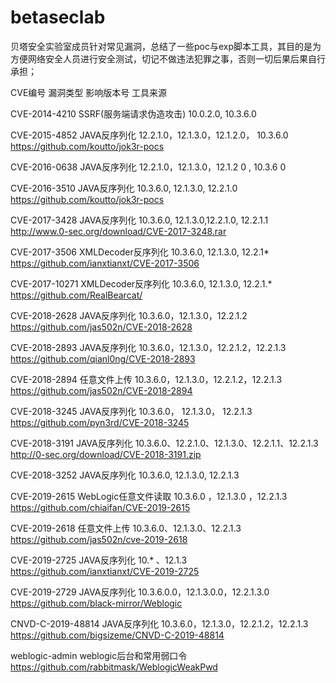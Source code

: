 # betaseclab
贝塔安全实验室成员针对常见漏洞，总结了一些poc与exp脚本工具，其目的是为方便网络安全人员进行安全测试，切记不做违法犯罪之事，否则一切后果后果自行承担；


CVE编号	                   漏洞类型	                     影响版本号	                工具来源

CVE-2014-4210	      SSRF(服务端请求伪造攻击)	        10.0.2.0, 10.3.6.0	

CVE-2015-4852	     JAVA反序列化	          12.2.1.0，12.1.3.0，12.1.2.0， 10.3.6.0 https://github.com/koutto/jok3r-pocs

CVE-2016-0638	     JAVA反序列化	          12.2.1.0，12.1.3.0，12.1.2 0 ,  10.3.6 0	

CVE-2016-3510	     JAVA反序列化	          10.3.6.0, 12.1.3.0, 12.2.1.0	          https://github.com/koutto/jok3r-pocs

CVE-2017-3428	     JAVA反序列化	          10.3.6.0, 12.1.3.0,12.2.1.0, 12.2.1.1	  http://www.0-sec.org/download/CVE-2017-3248.rar

CVE-2017-3506	     XMLDecoder反序列化	    10.3.6.0, 12.1.3.0, 12.2.1*            	https://github.com/ianxtianxt/CVE-2017-3506

CVE-2017-10271	   XMLDecoder反序列化	    10.3.6.0, 12.1.3.0, 12.2.1.*            https://github.com/RealBearcat/

CVE-2018-2628	     JAVA反序列化	          10.3.6.0，12.1.3.0，12.2.1.2	          https://github.com/jas502n/CVE-2018-2628

CVE-2018-2893	     JAVA反序列化	          10.3.6.0，12.1.3.0，12.2.1.2，12.2.1.3	 https://github.com/qianl0ng/CVE-2018-2893

CVE-2018-2894	     任意文件上传	          10.3.6.0，12.1.3.0，12.2.1.2，12.2.1.3	  https://github.com/jas502n/CVE-2018-2894

CVE-2018-3245	     JAVA反序列化	          10.3.6.0， 12.1.3.0， 12.2.1.3	         https://github.com/pyn3rd/CVE-2018-3245

CVE-2018-3191	     JAVA反序列化	          10.3.6.0、12.2.1.0、12.1.3.0、12.2.1.1、12.2.1.3	http://0-sec.org/download/CVE-2018-3191.zip

CVE-2018-3252	     JAVA反序列化	          10.3.6.0, 12.1.3.0, 12.2.1.3	

CVE-2019-2615	     WebLogic任意文件读取 	10.3.6.0 ，12.1.3.0 ，12.2.1.3	         https://github.com/chiaifan/CVE-2019-2615

CVE-2019-2618	     任意文件上传	          10.3.6.0、12.1.3.0、12.2.1.3	           https://github.com/jas502n/cve-2019-2618

CVE-2019-2725	     JAVA反序列化	          10.* 、12.1.3	                          https://github.com/ianxtianxt/CVE-2019-2725

CVE-2019-2729	     JAVA反序列化	          10.3.6.0.0，12.1.3.0.0，12.2.1.3.0	     https://github.com/black-mirror/Weblogic

CNVD-C-2019-48814	 JAVA反序列化	          10.3.6.0，12.1.3.0，12.2.1.2，12.2.1.3	  https://github.com/bigsizeme/CNVD-C-2019-48814

weblogic-admin	   weblogic后台和常用弱口令		                                     https://github.com/rabbitmask/WeblogicWeakPwd

